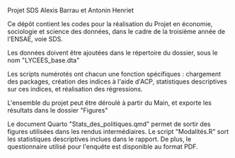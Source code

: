 Projet SDS Alexis Barrau et Antonin Henriet

Ce dépôt contient les codes pour la réalisation du Projet en économie, sociologie et science des données, dans le cadre de la troisième année de l'ENSAE, voie SDS.

Les données doivent être ajoutées dans le répertoire du dossier, sous le nom "LYCEES_base.dta"

Les scripts numérotés ont chacun une fonction spécifiques : chargement des packages, création des indices à l'aide d'ACP, statistiques descriptives sur ces indices, et réalisation des régressions.

L'ensemble du projet peut être déroulé à partir du Main, et exporte les résultats dans le dossier "Figures"

Le document Quarto "Stats_des_politiques.qmd" permet de sortir des figures utilisées dans les rendus intermédiaires. Le script "Modalités.R" sort les statistiques descriptives inclues dans le rapport. De plus, le questionnaire utilisé pour l'enquête est disponible au format PDF.

